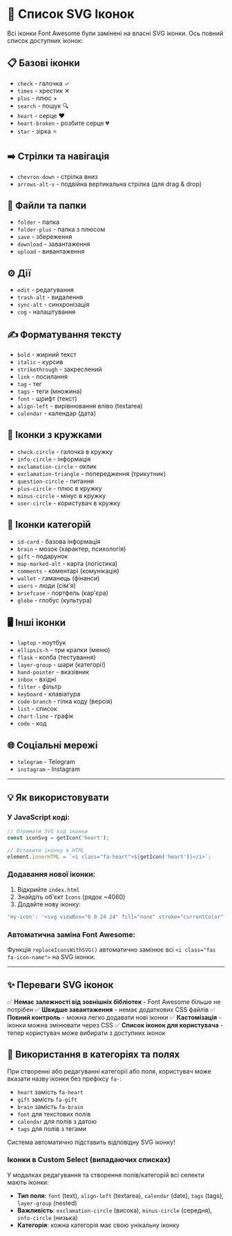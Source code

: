 # 🎨 Список SVG Іконок

Всі іконки Font Awesome були замінені на власні SVG іконки. Ось повний список доступних іконок:

## 📋 Базові іконки
- `check` - галочка ✓
- `times` - хрестик ✕
- `plus` - плюс +
- `search` - пошук 🔍
- `heart` - серце ❤️
- `heart-broken` - розбите серце 💔
- `star` - зірка ⭐

## ➡️ Стрілки та навігація
- `chevron-down` - стрілка вниз
- `arrows-alt-v` - подвійна вертикальна стрілка (для drag & drop)

## 📁 Файли та папки
- `folder` - папка
- `folder-plus` - папка з плюсом
- `save` - збереження
- `download` - завантаження
- `upload` - вивантаження

## ⚙️ Дії
- `edit` - редагування
- `trash-alt` - видалення
- `sync-alt` - синхронізація
- `cog` - налаштування

## ✍️ Форматування тексту
- `bold` - жирний текст
- `italic` - курсив
- `strikethrough` - закреслений
- `link` - посилання
- `tag` - тег
- `tags` - теги (множина)
- `font` - шрифт (текст)
- `align-left` - вирівнювання вліво (textarea)
- `calendar` - календар (дата)

## 🔵 Іконки з кружками
- `check-circle` - галочка в кружку
- `info-circle` - інформація
- `exclamation-circle` - оклик
- `exclamation-triangle` - попередження (трикутник)
- `question-circle` - питання
- `plus-circle` - плюс в кружку
- `minus-circle` - мінус в кружку
- `user-circle` - користувач в кружку

## 📂 Іконки категорій
- `id-card` - базова інформація
- `brain` - мозок (характер, психологія)
- `gift` - подарунок
- `map-marked-alt` - карта (логістика)
- `comments` - коментарі (комунікація)
- `wallet` - гаманець (фінанси)
- `users` - люди (сім'я)
- `briefcase` - портфель (кар'єра)
- `globe` - глобус (культура)

## 🖥️ Інші іконки
- `laptop` - ноутбук
- `ellipsis-h` - три крапки (меню)
- `flask` - колба (тестування)
- `layer-group` - шари (категорії)
- `hand-pointer` - вказівник
- `inbox` - вхідні
- `filter` - фільтр
- `keyboard` - клавіатура
- `code-branch` - гілка коду (версія)
- `list` - список
- `chart-line` - графік
- `code` - код

## 🌐 Соціальні мережі
- `telegram` - Telegram
- `instagram` - Instagram

---

## 💡 Як використовувати

### У JavaScript коді:
```javascript
// Отримати SVG код іконки
const iconSvg = getIcon('heart');

// Вставити іконку в HTML
element.innerHTML = `<i class="fa-heart">${getIcon('heart')}</i>`;
```

### Додавання нової іконки:
1. Відкрийте `index.html`
2. Знайдіть об'єкт `Icons` (рядок ~4060)
3. Додайте нову іконку:
```javascript
'my-icon': '<svg viewBox="0 0 24 24" fill="none" stroke="currentColor" stroke-width="2">...</svg>'
```

### Автоматична заміна Font Awesome:
Функція `replaceIconsWithSVG()` автоматично замінює всі `<i class="fas fa-icon-name">` на SVG іконки.

---

## ✨ Переваги SVG іконок

✅ **Немає залежності від зовнішніх бібліотек** - Font Awesome більше не потрібен
✅ **Швидше завантаження** - немає додаткових CSS файлів
✅ **Повний контроль** - можна легко додавати нові іконки
✅ **Кастомізація** - іконки можна змінювати через CSS
✅ **Список іконок для користувача** - тепер користувач може вибирати з доступних іконок

## 🎯 Використання в категоріях та полях

При створенні або редагуванні категорії або поля, користувач може вказати назву іконки без префіксу `fa-`:
- `heart` замість `fa-heart`
- `gift` замість `fa-gift`
- `brain` замість `fa-brain`
- `font` для текстових полів
- `calendar` для полів з датою
- `tags` для полів з тегами

Система автоматично підставить відповідну SVG іконку!

### Іконки в Custom Select (випадаючих списках)

У модалках редагування та створення полів/категорій всі селекти мають іконки:
- **Тип поля**: `font` (text), `align-left` (textarea), `calendar` (date), `tags` (tags), `layer-group` (nested)
- **Важливість**: `exclamation-circle` (висока), `minus-circle` (середня), `info-circle` (низька)
- **Категорія**: кожна категорія має свою унікальну іконку
